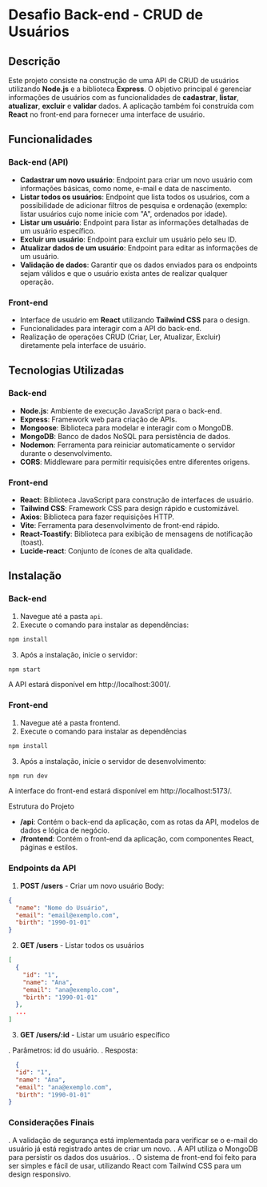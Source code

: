 # Desafio Back-end - CRUD de Usuários

## Descrição

Este projeto consiste na construção de uma API de CRUD de usuários utilizando **Node.js** e a biblioteca **Express**. O objetivo principal é gerenciar informações de usuários com as funcionalidades de **cadastrar**, **listar**, **atualizar**, **excluir** e **validar** dados. A aplicação também foi construída com **React** no front-end para fornecer uma interface de usuário.

## Funcionalidades

### Back-end (API)
- **Cadastrar um novo usuário**: Endpoint para criar um novo usuário com informações básicas, como nome, e-mail e data de nascimento.
- **Listar todos os usuários**: Endpoint que lista todos os usuários, com a possibilidade de adicionar filtros de pesquisa e ordenação (exemplo: listar usuários cujo nome inicie com "A", ordenados por idade).
- **Listar um usuário**: Endpoint para listar as informações detalhadas de um usuário específico.
- **Excluir um usuário**: Endpoint para excluir um usuário pelo seu ID.
- **Atualizar dados de um usuário**: Endpoint para editar as informações de um usuário.
- **Validação de dados**: Garantir que os dados enviados para os endpoints sejam válidos e que o usuário exista antes de realizar qualquer operação.

### Front-end
- Interface de usuário em **React** utilizando **Tailwind CSS** para o design.
- Funcionalidades para interagir com a API do back-end.
- Realização de operações CRUD (Criar, Ler, Atualizar, Excluir) diretamente pela interface de usuário.

## Tecnologias Utilizadas

### Back-end
- **Node.js**: Ambiente de execução JavaScript para o back-end.
- **Express**: Framework web para criação de APIs.
- **Mongoose**: Biblioteca para modelar e interagir com o MongoDB.
- **MongoDB**: Banco de dados NoSQL para persistência de dados.
- **Nodemon**: Ferramenta para reiniciar automaticamente o servidor durante o desenvolvimento.
- **CORS**: Middleware para permitir requisições entre diferentes origens.

### Front-end
- **React**: Biblioteca JavaScript para construção de interfaces de usuário.
- **Tailwind CSS**: Framework CSS para design rápido e customizável.
- **Axios**: Biblioteca para fazer requisições HTTP.
- **Vite**: Ferramenta para desenvolvimento de front-end rápido.
- **React-Toastify**: Biblioteca para exibição de mensagens de notificação (toast).
- **Lucide-react**: Conjunto de ícones de alta qualidade.

## Instalação

### Back-end

1. Navegue até a pasta `api`.
2. Execute o comando para instalar as dependências:

```bash
npm install
```

3. Após a instalação, inicie o servidor:

```bash
npm start
```

A API estará disponível em http://localhost:3001/.

### Front-end

1. Navegue até a pasta frontend.
2. Execute o comando para instalar as dependências

```bash
npm install
```
3. Após a instalação, inicie o servidor de desenvolvimento:

```bash
npm run dev
```
A interface do front-end estará disponível em http://localhost:5173/.

Estrutura do Projeto

- **/api**: Contém o back-end da aplicação, com as rotas da API, modelos de dados e lógica de negócio.
- **/frontend**: Contém o front-end da aplicação, com componentes React, páginas e estilos.

### Endpoints da API

1. **POST /users** - Criar um novo usuário
Body:

```json
{
  "name": "Nome do Usuário",
  "email": "email@exemplo.com",
  "birth": "1990-01-01"
}
```
2. **GET /users** - Listar todos os usuários

```json
[
  {
    "id": "1",
    "name": "Ana",
    "email": "ana@exemplo.com",
    "birth": "1990-01-01"
  },
  ...
]
```

3. **GET /users/:id** - Listar um usuário específico

. Parâmetros: id do usuário.
. Resposta:

```json
  {
  "id": "1",
  "name": "Ana",
  "email": "ana@exemplo.com",
  "birth": "1990-01-01"
}
```
### Considerações Finais
. A validação de segurança está implementada para verificar se o e-mail do usuário já está registrado antes de criar um novo.
. A API utiliza o MongoDB para persistir os dados dos usuários.
. O sistema de front-end foi feito para ser simples e fácil de usar, utilizando React com Tailwind CSS para um design responsivo.